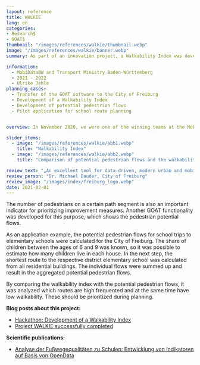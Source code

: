 ```yaml
---
layout: reference
title: WALKIE
lang: en
categories:
- Research$
- GOAT$
thumbnail: "/images/references/walkie/thumbnail.webp"
image: "/images/references/walkie/banner.webp"
summary: As part of an innovation project, a Walkability Index was developed to show pedestrian friendliness for the pilot municipality of Freiburg and used for school route planning.

information:
  - MobiDataBW and Transport Ministry Baden-Württemberg
  - 2021 - 2022
  - Ulrike Jehle
planning_cases:
  - Transfer of the GOAT software to the City of Freiburg
  - Development of a Walkability Index
  - Development of potential pedestrian flows
  - Pilot application for school route planning


overview: In November 2020, we were one of the winning teams at the MobiDataBW Hackathon with our "Walkability Index" for pedestrian friendliness. As part of a three-month follow-up grant from the Baden-Württemberg Ministry of Transport, we were able to further develop the prototype in an innovation project. We applied the index to the pilot municipality of Freiburg under the name WALKIE (“WALKability IndEx”). The Walkability Index combines a variety of attributes (surface texture, lighting, traffic safety, environment, etc.) into an aggregated index that shows how attractive the walkways are. In this way, weak points in the footpath network can be identified.

slider_items:
  - image: "/images/references/walkie/abb1.webp"
    title: "Walkability Index"
  - image: "/images/references/walkie/abb2.webp"
    title: "Comparison of potential pedestrian flows and the walkability index"

review_text: "„An excellent tool for data-driven, modern urban and mobility planning for ambitious 15-minute cities.“​"
review_person: "Dr. Michael Bauder, City of Freiburg"
review_image: "/images/index/freiburg_logo.webp"
date: 2021-02-01
---
```


The number of pedestrians on a certain path segment is also an important indicator for prioritizing improvement measures. Another GOAT functionality was developed for this purpose, which shows the pedestrian potential flows.

As an application example, the potential pedestrian flows for school trips to elementary schools were calculated for the City of Freiburg. The share of children between the ages of 6 and 9 was known, so it was possible to estimate how many children live in each house. In the next step, the shortest route to the respective district elementary school was calculated from all residential buildings. The individual flows were summed up and result in the aggregated potential pedestrian flows.

By comparing the walkability index with the potential pedestrian flows, it was analyzed which routes are high frequented and at the same time have low walkability. These should be prioritized during planning.


**Blog posts about this project:**
- [Hackathon: Development of a Walkability Index](../../posts/2021-04-06-walkability-index/ "Hackathon: Development of a Walkability Index")
- [Project WALKIE successfully completed](../../posts/2021-08-06-walkie/ "Project WALKIE successfully completed") 


**Scientific publications:**
- [Analyse der Fußwegequalitäten zu Schulen: Entwicklung von Indikatoren auf Basis von OpenData](https://www.ssoar.info/ssoar/handle/document/79047 "Analyse der Fußwegequalitäten zu Schulen: Entwicklung von Indikatoren auf Basis von OpenData")


